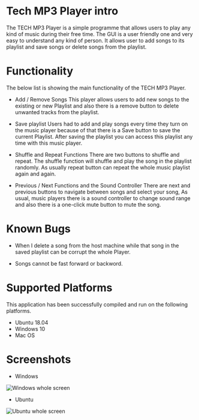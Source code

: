 # Tech MP3 Player intro
The TECH MP3 Player is a simple programme that allows users to play any kind of music during their free time. The GUI is a user friendly one and very easy to understand any kind of person. It allows user to add songs to its playlist and save songs or delete songs from the playlist. 

# Functionality
The below list is showing the main functionality of the TECH MP3 Player.

-	Add / Remove Songs
This player allows users to add new songs to the existing or new Playlist and also there is a remove button to delete unwanted tracks from the playlist.

-	Save playlist
Users had to add and play songs every time they turn on the music player because of that there is a Save button to save the current Playlist. After saving the playlist you can access this playlist any time with this music player.

-	Shuffle and Repeat Functions
There are two buttons to shuffle and repeat. The shuffle function will shuffle and play the song in the playlist randomly. As usually repeat button can repeat the whole music playlist again and again.

-	Previous / Next Functions and the Sound Controller
There are next and previous buttons to navigate between songs and select your song, As usual, music players there is a sound controller to change sound range and also there is a one-click mute button to mute the song.

# Known Bugs

 - When I delete a song from the host machine while that song in the
   saved playlist can be corrupt the whole Player.
   
  - Songs cannot be fast forward or backword.
  
# Supported Platforms

This application has been successfully compiled and run on the following platforms.
- Ubuntu 18.04
- Windows 10
- Mac OS

  
# Screenshots
- Windows

![Windows whole screen](https://user-images.githubusercontent.com/38062467/72074056-34200700-3317-11ea-9954-8b4c8dd80c29.PNG)
- Ubuntu

![Ubuntu whole screen](https://user-images.githubusercontent.com/38062467/72074044-2e2a2600-3317-11ea-8486-caf0d9e993a5.png)
